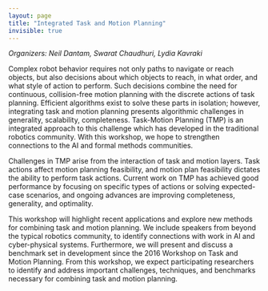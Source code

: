 ```yaml
---
layout: page
title: "Integrated Task and Motion Planning"
invisible: true
---
```

<p><i>Organizers: Neil Dantam, Swarat Chaudhuri, Lydia Kavraki</i></p>
<p>
Complex robot behavior requires not only
paths to navigate or reach objects, but also decisions about
which objects to reach, in what order, and what style
of action to perform. Such decisions combine the need
for continuous, collision-free motion planning with the
discrete actions of task planning. Efficient algorithms exist
to solve these parts in isolation; however, integrating task
and motion planning presents algorithmic challenges in
generality, scalability, completeness. Task-Motion Planning
(TMP) is an integrated approach to this challenge which
has developed in the traditional robotics community. With
this workshop, we hope to strengthen connections to the
AI and formal methods communities.
</p>
<p>
Challenges in TMP arise from the interaction of task
and motion layers. Task actions affect motion planning
feasibility, and motion plan feasibility dictates the ability to
perform task actions. Current work on TMP has achieved
good performance by focusing on specific types of actions
or solving expected-case scenarios, and ongoing advances
are improving completeness, generality, and optimality.
</p>
<p>
This workshop will highlight recent applications and
explore new methods for combining task and motion
planning. We include speakers from beyond the typical
robotics community, to identify connections with work
in AI and cyber-physical systems. Furthermore, we will
present and discuss a benchmark set in development
since the 2016 Workshop on Task and Motion Planning.
From this workshop, we expect participating researchers
to identify and address important challenges, techniques,
and benchmarks necessary for combining task and motion
planning.
</p>

